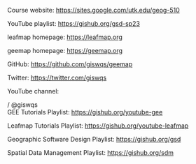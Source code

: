Course website: https://sites.google.com/utk.edu/geog-510

YouTube playlist: https://gishub.org/gsd-sp23

leafmap homepage: https://leafmap.org

geemap homepage: https://geemap.org

GitHub: https://github.com/giswqs/geemap

Twitter: https://twitter.com/giswqs

YouTube channel:   

 / @giswqs  
GEE Tutorials Playlist: https://gishub.org/youtube-gee

Leafmap Tutorials Playlist: https://gishub.org/youtube-leafmap

Geographic Software Design Playlist: https://gishub.org/gsd

Spatial Data Management Playlist: https://gishub.org/sdm

